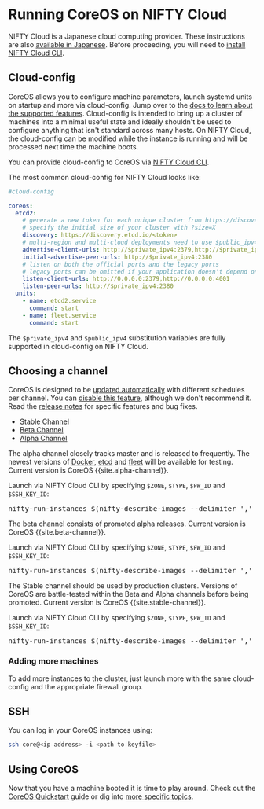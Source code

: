 # Running CoreOS on NIFTY Cloud

NIFTY Cloud is a Japanese cloud computing provider. These instructions are also [available in Japanese](booting-on-niftycloud-JA_JP.md). Before proceeding, you will need to [install NIFTY Cloud CLI][cli-documentation].

[cli-documentation]: https://translate.google.com/translate?hl=en&sl=ja&tl=en&u=http%3A%2F%2Fcloud.nifty.com%2Fapi%2Fcli%2F

## Cloud-config

CoreOS allows you to configure machine parameters, launch systemd units on startup and more via cloud-config. Jump over to the [docs to learn about the supported features](https://github.com/coreos/coreos-cloudinit/blob/master/Documentation/cloud-config.md). Cloud-config is intended to bring up a cluster of machines into a minimal useful state and ideally shouldn't be used to configure anything that isn't standard across many hosts. On NIFTY Cloud, the cloud-config can be modified while the instance is running and will be processed next time the machine boots.

You can provide cloud-config to CoreOS via [NIFTY Cloud CLI][cli-documentation].

The most common cloud-config for NIFTY Cloud looks like:

```yaml
#cloud-config

coreos:
  etcd2:
    # generate a new token for each unique cluster from https://discovery.etcd.io/new?size=3
    # specify the initial size of your cluster with ?size=X
    discovery: https://discovery.etcd.io/<token>
    # multi-region and multi-cloud deployments need to use $public_ipv4
    advertise-client-urls: http://$private_ipv4:2379,http://$private_ipv4:4001
    initial-advertise-peer-urls: http://$private_ipv4:2380
    # listen on both the official ports and the legacy ports
    # legacy ports can be omitted if your application doesn't depend on them
    listen-client-urls: http://0.0.0.0:2379,http://0.0.0.0:4001
    listen-peer-urls: http://$private_ipv4:2380
  units:
    - name: etcd2.service
      command: start
    - name: fleet.service
      command: start
```

The `$private_ipv4` and `$public_ipv4` substitution variables are fully supported in cloud-config on NIFTY Cloud.

## Choosing a channel

CoreOS is designed to be [updated automatically](https://coreos.com/why/#updates) with different schedules per channel. You can [disable this feature](update-strategies.md), although we don't recommend it. Read the [release notes](https://coreos.com/releases) for specific features and bug fixes.

<div id="niftycloud-images">
  <ul class="nav nav-tabs">
    <li class="active"><a href="#stable" data-toggle="tab">Stable Channel</a></li>
    <li><a href="#beta" data-toggle="tab">Beta Channel</a></li>
    <li><a href="#alpha" data-toggle="tab">Alpha Channel</a></li>
  </ul>
  <div class="tab-content coreos-docs-image-table">
    <div class="tab-pane" id="alpha">
      <p>The alpha channel closely tracks master and is released to frequently. The newest versions of <a href="{{site.baseurl}}/using-coreos/docker">Docker</a>, <a href="{{site.baseurl}}/using-coreos/etcd">etcd</a> and <a href="{{site.baseurl}}/using-coreos/clustering">fleet</a> will be available for testing. Current version is CoreOS {{site.alpha-channel}}.</p>
      <p>Launch via NIFTY Cloud CLI by specifying <code>$ZONE</code>, <code>$TYPE</code>, <code>$FW_ID</code> and <code>$SSH_KEY_ID</code>:</p>
      <pre>nifty-run-instances $(nifty-describe-images --delimiter ',' --image-name "CoreOS Alpha {{site.alpha-channel}}" | awk -F',' '{print $2}') --key $SSH_KEY_ID --availability-zone $ZONE --instance-type $TYPE -g $FW_ID -f cloud-config.yml -q POST</pre>
    </div>
    <div class="tab-pane" id="beta">
      <p>The beta channel consists of promoted alpha releases. Current version is CoreOS {{site.beta-channel}}.</p>
      <p>Launch via NIFTY Cloud CLI by specifying <code>$ZONE</code>, <code>$TYPE</code>, <code>$FW_ID</code> and <code>$SSH_KEY_ID</code>:</p>
      <pre>nifty-run-instances $(nifty-describe-images --delimiter ',' --image-name "CoreOS Beta {{site.beta-channel}}" | awk -F',' '{print $2}') --key $SSH_KEY_ID --availability-zone $ZONE --instance-type $TYPE -g $FW_ID -f cloud-config.yml -q POST</pre>
    </div>
    <div class="tab-pane active" id="stable">
      <p>The Stable channel should be used by production clusters. Versions of CoreOS are battle-tested within the Beta and Alpha channels before being promoted. Current version is CoreOS {{site.stable-channel}}.</p>
      <p>Launch via NIFTY Cloud CLI by specifying <code>$ZONE</code>, <code>$TYPE</code>, <code>$FW_ID</code> and <code>$SSH_KEY_ID</code>:</p>
      <pre>nifty-run-instances $(nifty-describe-images --delimiter ',' --image-name "CoreOS Stable {{site.stable-channel}}" | awk -F',' '{print $2}') --key $SSH_KEY_ID --availability-zone $ZONE --instance-type $TYPE -g $FW_ID -f cloud-config.yml -q POST</pre>
    </div>
  </div>
</div>

### Adding more machines

To add more instances to the cluster, just launch more with the same cloud-config and the appropriate firewall group.

## SSH

You can log in your CoreOS instances using:

```sh
ssh core@<ip address> -i <path to keyfile>
```

## Using CoreOS

Now that you have a machine booted it is time to play around. Check out the [CoreOS Quickstart](quickstart.md) guide or dig into [more specific topics](https://coreos.com/docs).
